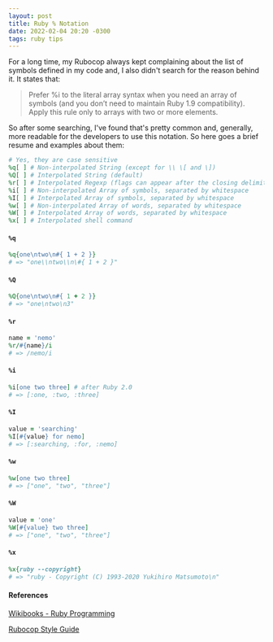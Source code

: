 ```yaml
---
layout: post
title: Ruby % Notation
date: 2022-02-04 20:20 -0300
tags: ruby tips
---
```

For a long time, my Rubocop always kept complaining about the list of symbols defined in my code and, I also didn't search for the reason behind it. It states that:
> Prefer %i to the literal array syntax when you need an array of symbols (and you don’t need to maintain Ruby 1.9 compatibility). Apply this rule only to arrays with two or more elements.

So after some searching, I've found that's pretty common and, generally, more readable for the developers to use this notation. So here goes a brief resume and examples about them:

```rb
# Yes, they are case sensitive
%q[ ] # Non-interpolated String (except for \\ \[ and \])
%Q[ ] # Interpolated String (default)
%r[ ] # Interpolated Regexp (flags can appear after the closing delimiter)
%i[ ] # Non-interpolated Array of symbols, separated by whitespace
%I[ ] # Interpolated Array of symbols, separated by whitespace
%w[ ] # Non-interpolated Array of words, separated by whitespace
%W[ ] # Interpolated Array of words, separated by whitespace
%x[ ] # Interpolated shell command
```

#### `%q`
```rb
%q{one\ntwo\n#{ 1 + 2 }}
# => "one\\ntwo\\n\#{ 1 + 2 }"
```
#### `%Q`
```rb
%Q{one\ntwo\n#{ 1 + 2 }}
# => "one\ntwo\n3"
```
#### `%r`
```rb
name = 'nemo'
%r/#{name}/i
# => /nemo/i
```
#### `%i`
```rb
%i[one two three] # after Ruby 2.0
# => [:one, :two, :three]
```
#### `%I`
```rb
value = 'searching'
%I[#{value} for nemo]
# => [:searching, :for, :nemo]
```
#### `%w`
```rb
%w[one two three]
# => ["one", "two", "three"]
```
#### `%W`
```rb
value = 'one'
%W[#{value} two three]
# => ["one", "two", "three"]
```
#### `%x`
```rb
%x{ruby --copyright}
# => "ruby - Copyright (C) 1993-2020 Yukihiro Matsumoto\n"
```
#### References
[Wikibooks - Ruby Programming](https://en.wikibooks.org/wiki/Ruby_Programming/Syntax/Literals#The_.25_Notation)

[Rubocop Style Guide](https://github.com/rubocop/ruby-style-guide#percent-w)